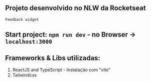 ## Projeto desenvolvido no NLW da Rocketseat

` Feedback widget `

## Start project: `npm run dev` - no Browser -> `localhost:3000`

## Frameworks & Libs utilizadas:

1. ReactJS and TypeScript - Instalação com "vite"
2. Tailwindcss